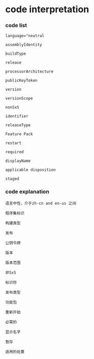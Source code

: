# code interpretation

### code list

    language="neutral

    assemblyIdentity

    buildType

    release

    processorArchitecture

    publicKeyToken

    version

    versionScope

    nonSxS

    identifier

    releaseType

    Feature Pack

    restart

    required

    displayName

    applicable disposition

    staged

### code explanation

    语言中性，介于zh-cn and en-us 之间

    程序集标识

    构建类型

    发布

    公钥令牌

    版本

    版本范围

    非SxS

    标识符

    发布类型

    功能包

    重新开始

    必需的

    显示名字

    暂存

    适用的处置

    
